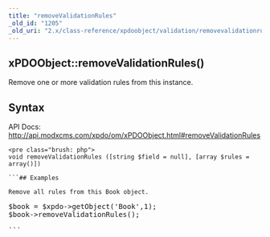 ```yaml
---
title: "removeValidationRules"
_old_id: "1205"
_old_uri: "2.x/class-reference/xpdoobject/validation/removevalidationrules"
---
```


## xPDOObject::removeValidationRules()

Remove one or more validation rules from this instance.

## Syntax

API Docs: <http://api.modxcms.com/xpdo/om/xPDOObject.html#removeValidationRules>

```
<pre class="brush: php">
void removeValidationRules ([string $field = null], [array $rules = array()])

```## Examples

Remove all rules from this Book object.

```
<pre class="brush: php">
$book = $xpdo->getObject('Book',1);
$book->removeValidationRules();

```
